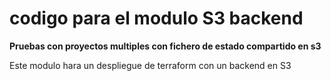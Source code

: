 # codigo para el modulo  S3 backend
**Pruebas con proyectos multiples con fichero de estado compartido en s3**

Este modulo hara un despliegue de terraform con un backend en S3

